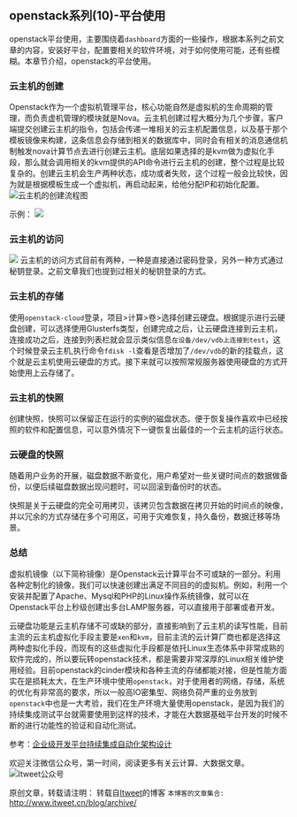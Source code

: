 openstack系列(10)-平台使用
---

openstack平台使用，主要围绕着`dashboard`方面的一些操作，根据本系列之前文章的内容，安装好平台，配置要相关的软件环境，对于如何使用可能，还有些模糊。本章节介绍，openstack的平台使用。

### 云主机的创建
Openstack作为一个虚拟机管理平台，核心功能自然是虚拟机的生命周期的管理，而负责虚机管理的模块就是Nova。云主机创建过程大概分为几个步骤，客户端提交创建云主机的指令，包括会传递一堆相关的云主机配置信息，以及基于那个模板镜像来构建，这条信息会存储到相关的数据库中，同时会有相关的消息通信机制触发nova计算节点去进行创建云主机。底层如果选择的是kvm做为虚拟化手段，那么就会调用相关的kvm提供的API命令进行云主机的创建，整个过程是比较复杂的。创建云主机会生产两种状态，成功或者失败，这个过程一般会比较快，因为就是根据模板生成一个虚拟机，再启动起来，给他分配IP和初始化配置。
![云主机的创建流程图](https://github.com/itweet/labs/raw/master/openstack-series/img/create-nova-compute-process.png)

示例：
![](https://github.com/itweet/labs/raw/master/openstack-series/img/cloud_host_create.gif)

### 云主机的访问
![](https://github.com/itweet/labs/raw/master/openstack-series/img/access_cloud_host.gif)
云主机的访问方式目前有两种，一种是直接通过密码登录，另外一种方式通过秘钥登录。之前文章我们也提到过相关的秘钥登录的方式。

### 云主机的存储
使用`openstack-cloud`登录，项目>计算>卷>选择创建云硬盘。根据提示进行云硬盘创建，可以选择使用Glusterfs类型，创建完成之后，让云硬盘连接到云主机，连接成功之后，连接到列表栏就会显示类似信息`在设备/dev/vdb上连接到test`，这个时候登录云主机,执行命令`fdisk -l`查看是否增加了`/dev/vdb`的新的挂载点，这个就是云主机使用云硬盘的方式。接下来就可以按照常规服务器使用硬盘的方式开始使用上云存储了。

### 云主机的快照
创建快照，快照可以保留正在运行的实例的磁盘状态。便于恢复操作喜欢中已经按照的软件和配置信息，可以意外情况下一键恢复出最佳的一个云主机的运行状态。

### 云硬盘的快照
随着用户业务的开展，磁盘数据不断变化，用户希望对一些关键时间点的数据做备份，以便后续磁盘数据出现问题时，可以回滚到备份时的状态。
 
快照是关于云硬盘的完全可用拷贝，该拷贝包含数据在拷贝开始的时间点的映像，并以冗余的方式存储在多个可用区，可用于灾难恢复，持久备份，数据迁移等场景。

### 总结

虚拟机镜像（以下简称镜像）是Openstack云计算平台不可或缺的一部分。利用各种定制化的镜像，我们可以快速创建出满足不同目的的虚拟机。例如，利用一个安装并配置了Apache、Mysql和PHP的Linux操作系统镜像，就可以在Openstack平台上秒级创建出多台LAMP服务器，可以直接用于部署或者开发。

云硬盘功能是云主机存储不可或缺的部分，直接影响到了云主机的读写性能，目前主流的云主机虚拟化手段主要是`xen`和`kvm`，目前主流的云计算厂商也都是选择这两种虚拟化手段，而现有的这些虚拟化手段都是依托Linux生态体系中非常成熟的软件完成的，所以要玩转openstack技术，都是需要非常深厚的Linux相关维护使用经验。目前openstack的cinder模块和各种主流的存储都能对接，但是性能方面实在是损耗太大，在生产环境中使用`openstack`，对于使用者的网络，存储，系统的优化有非常高的要求，所以一般高IO密集型、网络负荷严重的业务放到`openstack`中也是一大考验，我们在生产环境大量使用openstack，是因为我们的持续集成测试平台就需要使用到这样的技术，才能在大数据基础平台开发的时候不断的进行功能性的验证和自动化测试。

参考：[企业级开发平台持续集成自动化架构设计](http://www.itweet.cn/blog/2016/05/05/%E4%BC%81%E4%B8%9A%E7%BA%A7%E5%BC%80%E5%8F%91%E5%B9%B3%E5%8F%B0%E6%8C%81%E7%BB%AD%E9%9B%86%E6%88%90%E8%87%AA%E5%8A%A8%E5%8C%96%E6%9E%B6%E6%9E%84%E8%AE%BE%E8%AE%A1)

欢迎关注微信公众号，第一时间，阅读更多有关云计算、大数据文章。
![Itweet公众号](https://github.com/itweet/labs/raw/master/common/img/weixin_public.png)

原创文章，转载请注明： 转载自[Itweet](http://www.itweet.cn)的博客
`本博客的文章集合:` http://www.itweet.cn/blog/archive/
